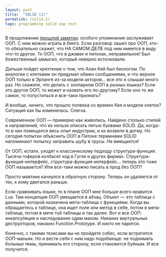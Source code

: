 ```yaml
---
layout: post
title:  "SOLID (2)"
permalink: /solid-2/
tags: programming solid oop rest
---
```


[solid-1]: /solid-1/

В продолжение [прошлой заметки][solid-1]: особого упоминания заслуживает ООП. С
ним можно играть в бинго. Если разговор зашел про ООП, кто-то обязательно
скажет, что НА САМОМ ДЕЛЕ под ним имеется в виду что-то другое. То ООП, что в
джавах и питонах, неправильное! Был божественный замысел, который неверно
истолковали.

Дальше пойдет кряхтение о том, что Алан Кей был биологом. По аналогии с клетками
он придумал обмен сообщениями, и что верное ООП только в Эрланге из-за модели
акторов... все это я слышал много раз. Но скажите, что делать с зоопарком ООП в
разных языках? Если это другое ООП, то может и назвать его по-другому? Если оно
то же самое, то попуститься и все-таки признать?

И вообще, ничего, что прошло полвека со времен Кея и модели клеток? Ситуация как
бы изменилась. Слегка.

Современное ООП — примерно как живопись. Найдено столько стилей и направлений,
что их нельзя описать пятью буквами SOLID. Да, когда-то в них помещался весь
опыт индустрии, и их возвели в догму. Но сегодня попытки объяснить ООП в Питоне
терминами SOLID напоминают попытку заправить шубу в трусы. Не вмещается!

От ООП, кстати, уходят к классическому подходу структура-функция. Тысячи гоферов
колбасят код в Гугле и других фирмах. Структура-функция-интерфейс,
структура-функция-интерфейс... теперь это тоже ООП называется? Или все-таки
можно писать в прод без ООП?

Просто маятник качнулся в обратную сторону. Теперь он удаляется от тех, к кому
двигался раньше.

Если сравнивать языки, то в плане ООП мне больше всего нравится Lua. Там
концепция ООП умещается в абзац. Объект — это таблица с данными, которой
назначена мета-таблица с функциями. Когда вы обращаетесь к таблице, она ищет
поле или метод в себе, потом в мета-таблице, потом в мете той таблицы и так
далее. Вот и все ООП: инкапсуляция и наследование одим махом. Никаких
виртуальных деструкторов, никаких Function.Prototype. И никто не парится.

Конечно, с такими тезисами вы не пройдете собес, если встретится ООП-маньяк. Но
и вести себя с ним надо подобающе: не поднимать больные темы, принимать его
сторону, если становится буйным. И все получится.
